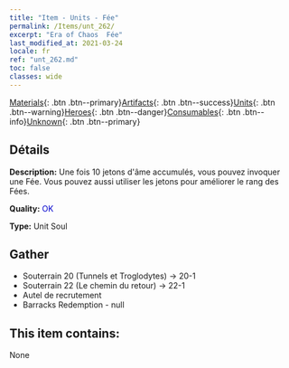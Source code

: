 ```yaml
---
title: "Item - Units - Fée"
permalink: /Items/unt_262/
excerpt: "Era of Chaos  Fée"
last_modified_at: 2021-03-24
locale: fr
ref: "unt_262.md"
toc: false
classes: wide
---
```

 [Materials](/fr/Items/){: .btn .btn--primary}[Artifacts](/fr/Items/Artifacts/){: .btn .btn--success}[Units](/fr/Items/Units/){: .btn .btn--warning}[Heroes](/fr/Items/Heroes/){: .btn .btn--danger}[Consumables](/fr/Items/Consumables/){: .btn .btn--info}[Unknown](/fr/Items/Unknown/){: .btn .btn--primary}

## Détails
 **Description:** Une fois 10 jetons d'âme accumulés, vous pouvez invoquer une Fée. Vous pouvez aussi utiliser les jetons pour améliorer le rang des Fées.

 **Quality:** <span style="color: #0000CD">OK</span>

 **Type:** Unit Soul

## Gather

*    Souterrain 20 (Tunnels et Troglodytes) -> 20-1 
*    Souterrain 22 (Le chemin du retour) -> 22-1 
*    Autel de recrutement 
*    Barracks Redemption - null 

## This item contains:

  None

